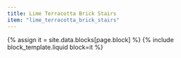 ```yaml
---
title: Lime Terracotta Brick Stairs
item: "lime_terracotta_brick_stairs"
---
```


{% assign it = site.data.blocks[page.block] %}
{% include block_template.liquid block=it %}

